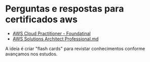 # Perguntas e respostas para certificados aws 
- [AWS Cloud Practitioner - Foundatinal](https://github.com/joaovicdev/aws-certifies/blob/main/aws-cloud-practitioner-foundational.md)
- [AWS Solutions Architect Professional.md](https://github.com/joaovicdev/aws-certifies/blob/main/aws-solutions-architect-professional.md)

A ideia é criar "flash cards" para revistar conhecimentos conforme avançamos nos estudos.

